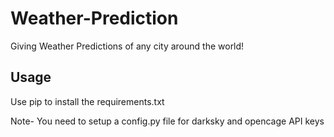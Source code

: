 # Weather-Prediction
Giving Weather Predictions of any city around the world!

## Usage 
Use pip to install the requirements.txt

Note- You need to setup a config.py file for darksky and opencage API keys
